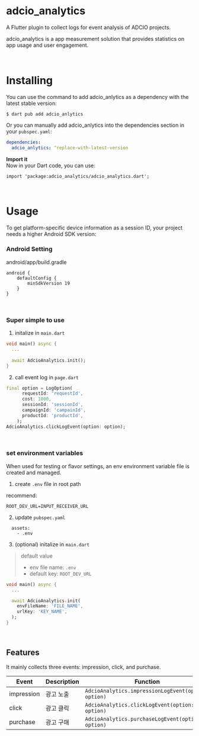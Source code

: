 # adcio_analytics

A Flutter plugin to collect logs for event analysis of ADCIO projects.

adcio_analytics is a app measurement solution that provides statistics on app usage and user engagement.

</br>

# Installing

You can use the command to add adcio_anlytics as a dependency with the latest stable version:

```console
$ dart pub add adcio_anlytics
```

Or you can manually add adcio_anlytics into the dependencies section in your `pubspec.yaml`:

```yaml
dependencies:
  adcio_anlytics: ^replace-with-latest-version
```

**Import it**  
Now in your Dart code, you can use:
```
import 'package:adcio_analytics/adcio_analytics.dart';
```

</br>

# Usage

To get platform-specific device information as a session ID, your project needs a higher Android SDK version:

### Android Setting

android/app/build.gradle

```
android {
    defaultConfig {
        minSdkVersion 19
    }
}
```

</br>

### Super simple to use

1. initalize in `main.dart`
```dart
void main() async {
  ...
  
  await AdcioAnalytics.init();
}
```

2. call event log in `page.dart`
```dart
final option = LogOption(
      requestId: 'requestId',
      cost: 1000,
      sessionId: 'sessionId',
      campaignId: 'campainId',
      productId: 'productId',
    );
AdcioAnalytics.clickLogEvent(option: option);
```

</br>

### set environment variables

When used for testing or flavor settings, an env environment variable file is created and managed.  

1. create `.env` file in root path

recommend:
```
ROOT_DEV_URL=INPUT_RECEIVER_URL
```

2. update `pubspec.yaml`
```
  assets:
    - .env
```

3. (optional) initalize in `main.dart`
 > default value 
 >  - env file name: `.env`
 >  - default key: `ROOT_DEV_URL`

```dart
void main() async {
  ...

  await AdcioAnalytics.init(
    envFileName: 'FILE_NAME',
    urlKey: 'KEY_NAME',
  );
}
```
</br>

## Features

It mainly collects three events: impression, click, and purchase.

Event | Description |  Function
--- | --- | --- | 
impression | 광고 노출 | `AdcioAnalytics.impressionLogEvent(option: option)` 
click | 광고 클릭 | `AdcioAnalytics.clickLogEvent(option: option)` 
purchase | 광고 구매 | `AdcioAnalytics.purchaseLogEvent(option: option)` 


